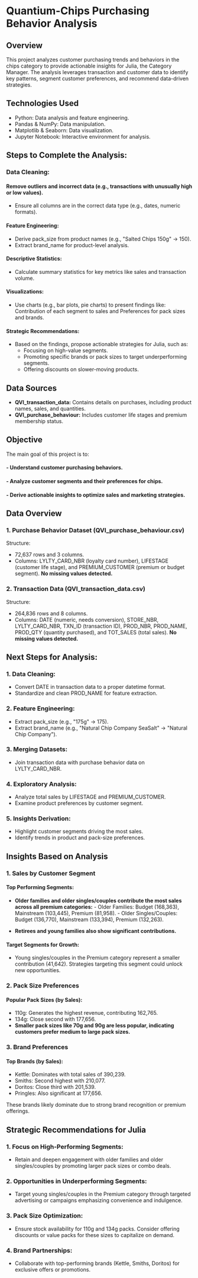 # Quantium-Chips Purchasing Behavior Analysis
## **Overview**
This project analyzes customer purchasing trends and behaviors in the chips category to provide actionable insights for Julia, the Category Manager. The analysis leverages transaction and customer data to identify key patterns, segment customer preferences, and recommend data-driven strategies.

## Technologies Used
- Python: Data analysis and feature engineering.
- Pandas & NumPy: Data manipulation.
- Matplotlib & Seaborn: Data visualization.
- Jupyter Notebook: Interactive environment for analysis.

## Steps to Complete the Analysis:
### Data Cleaning:

#### Remove outliers and incorrect data (e.g., transactions with unusually high or low values).
- Ensure all columns are in the correct data type (e.g., dates, numeric formats).

#### Feature Engineering:

- Derive pack_size from product names (e.g., "Salted Chips 150g" → 150).
- Extract brand_name for product-level analysis.

#### Descriptive Statistics:

- Calculate summary statistics for key metrics like sales and transaction volume.

#### Visualizations:

- Use charts (e.g., bar plots, pie charts) to present findings like: Contribution of each segment to sales and Preferences for pack sizes and brands.

#### Strategic Recommendations:

- Based on the findings, propose actionable strategies for Julia, such as:
    - Focusing on high-value segments.
    - Promoting specific brands or pack sizes to target underperforming segments.
    - Offering discounts on slower-moving products.
 
## Data Sources
- **QVI_transaction_data:** Contains details on purchases, including product names, sales, and quantities.
- **QVI_purchase_behaviour:** Includes customer life stages and premium membership status.

## **Objective**
The main goal of this project is to:

#### - Understand customer purchasing behaviors.
#### - Analyze customer segments and their preferences for chips.
#### - Derive actionable insights to optimize sales and marketing strategies.

## Data Overview
### 1. Purchase Behavior Dataset (QVI_purchase_behaviour.csv)
Structure:
- 72,637 rows and 3 columns.
- Columns: LYLTY_CARD_NBR (loyalty card number), LIFESTAGE (customer life stage), and PREMIUM_CUSTOMER (premium or budget segment).
**No missing values detected.**

### 2. Transaction Data (QVI_transaction_data.csv)
Structure:
- 264,836 rows and 8 columns.
- Columns: DATE (numeric, needs conversion), STORE_NBR, LYLTY_CARD_NBR, TXN_ID (transaction ID), PROD_NBR, PROD_NAME, PROD_QTY (quantity purchased), and TOT_SALES (total sales).
**No missing values detected.**

## Next Steps for Analysis:
### 1. Data Cleaning:

- Convert DATE in transaction data to a proper datetime format.
- Standardize and clean PROD_NAME for feature extraction.

### 2. Feature Engineering:

- Extract pack_size (e.g., "175g" → 175).
- Extract brand_name (e.g., "Natural Chip Company SeaSalt" → "Natural Chip Company").

### 3. Merging Datasets:

- Join transaction data with purchase behavior data on LYLTY_CARD_NBR.

### 4. Exploratory Analysis:

- Analyze total sales by LIFESTAGE and PREMIUM_CUSTOMER.
- Examine product preferences by customer segment.

### 5. Insights Derivation:

- Highlight customer segments driving the most sales.
- Identify trends in product and pack-size preferences.

## Insights Based on Analysis
### 1. Sales by Customer Segment
#### Top Performing Segments:
- **Older families and older singles/couples contribute the most sales across all premium categories:**
      - Older Families: Budget (168,363), Mainstream (103,445), Premium (81,958).
      - Older Singles/Couples: Budget (136,770), Mainstream (133,394), Premium (132,263).

- **Retirees and young families also show significant contributions.**

#### Target Segments for Growth:
- Young singles/couples in the Premium category represent a smaller contribution (41,642). Strategies targeting this segment could unlock new opportunities.

### 2. Pack Size Preferences
#### Popular Pack Sizes (by Sales):
- 110g: Generates the highest revenue, contributing 162,765.
- 134g: Close second with 177,656.
- **Smaller pack sizes like 70g and 90g are less popular, indicating customers prefer medium to large pack sizes.**

### 3. Brand Preferences
#### Top Brands (by Sales):
- Kettle: Dominates with total sales of 390,239.
- Smiths: Second highest with 210,077.
- Doritos: Close third with 201,539.
- Pringles: Also significant at 177,656.
  
These brands likely dominate due to strong brand recognition or premium offerings.

## Strategic Recommendations for Julia
### 1. Focus on High-Performing Segments:

- Retain and deepen engagement with older families and older singles/couples by promoting larger pack sizes or combo deals.

### 2. Opportunities in Underperforming Segments:

- Target young singles/couples in the Premium category through targeted advertising or campaigns emphasizing convenience and indulgence.

### 3. Pack Size Optimization:

- Ensure stock availability for 110g and 134g packs. Consider offering discounts or value packs for these sizes to capitalize on demand.

### 4. Brand Partnerships:

- Collaborate with top-performing brands (Kettle, Smiths, Doritos) for exclusive offers or promotions.
